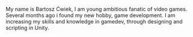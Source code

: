 My name is Bartosz Ćwiek, I am young ambitious fanatic of video games. Several months ago i found my new hobby, game development. I am increasing my skills and knowledge in gamedev, through designing and scripting in Unity.
